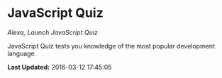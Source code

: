 # JavaScript Quiz
*Alexa, Launch JavaScript Quiz*

JavaScript Quiz tests you knowledge of the most popular development language.

**Last Updated:** 2016-03-12 17:45:05